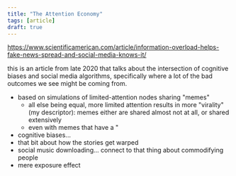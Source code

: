 ```yaml
---
title: "The Attention Economy"
tags: [article]
draft: true
---
```


https://www.scientificamerican.com/article/information-overload-helps-fake-news-spread-and-social-media-knows-it/

this is an article from late 2020 that talks about the intersection of cognitive biases and social media algorithms, specifically where a lot of the bad outcomes we see might be coming from.

* based on simulations of limited-attention nodes sharing "memes"
  * all else being equal, more limited attention results in more "virality" (my descriptor): memes either are shared almost not at all, or shared extensively
  * even with memes that have a "
* cognitive biases...
* that bit about how the stories get warped 
* social music downloading... connect to that thing about commodifying people
* mere exposure effect
